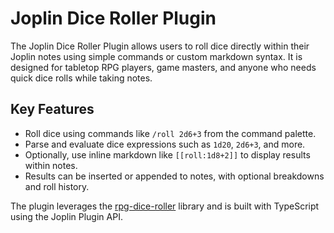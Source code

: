 # Joplin Dice Roller Plugin

The Joplin Dice Roller Plugin allows users to roll dice directly within their Joplin notes using simple commands or custom markdown syntax. It is designed for tabletop RPG players, game masters, and anyone who needs quick dice rolls while taking notes.

## Key Features
- Roll dice using commands like `/roll 2d6+3` from the command palette.
- Parse and evaluate dice expressions such as `1d20`, `2d6+3`, and more.
- Optionally, use inline markdown like `[[roll:1d8+2]]` to display results within notes.
- Results can be inserted or appended to notes, with optional breakdowns and roll history.

The plugin leverages the [rpg-dice-roller](https://www.npmjs.com/package/rpg-dice-roller) library and is built with TypeScript using the Joplin Plugin API.
